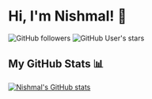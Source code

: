 # Hi, I'm Nishmal! 👋

![GitHub followers](https://img.shields.io/github/followers/Its-me-nishmal?style=social) ![GitHub User's stars](https://img.shields.io/github/stars/Its-me-nishmal?style=social)

## My GitHub Stats 📊

[![Nishmal's GitHub stats](https://github-readme-stats.vercel.app/api?username=Its-me-nishmal&show_icons=true&theme=blueberry)](https://github.com/Its-me-nishmal)
